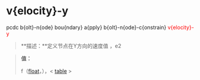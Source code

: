 # v{elocity}-y
pcdc b{olt}-n{ode} bou{ndary} a{pply} b{olt}-n{ode}-c{onstrain} <span style='color: red;'>v{elocity}-y</span>
> **描述：**定义节点在Y方向的速度值
，e2

> 
> **值：**
> 
> f（[float](数据类型/float/)，），< [table](数据类型/table/) >

